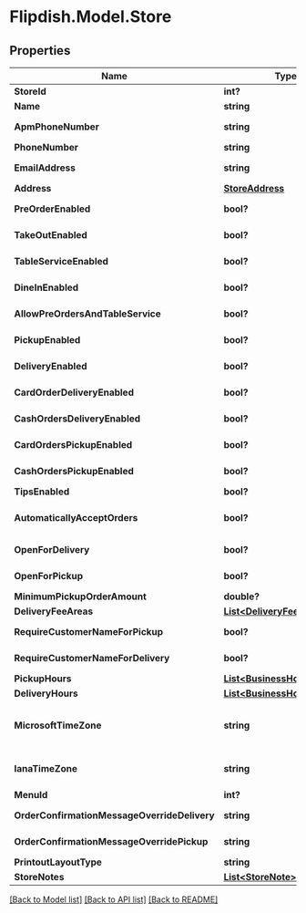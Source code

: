 # Flipdish.Model.Store
## Properties

Name | Type | Description | Notes
------------ | ------------- | ------------- | -------------
**StoreId** | **int?** | Store identifier | [optional] 
**Name** | **string** | Name | [optional] 
**ApmPhoneNumber** | **string** | Automated Phone Marketing number | [optional] 
**PhoneNumber** | **string** | Phone number | [optional] 
**EmailAddress** | **string** | Email address (visible to customers) | [optional] 
**Address** | [**StoreAddress**](StoreAddress.md) | Store address | [optional] 
**PreOrderEnabled** | **bool?** | True if the store accepts pre-orders | [optional] 
**TakeOutEnabled** | **bool?** | True if the store accepts take-out orders | [optional] 
**TableServiceEnabled** | **bool?** | True if the store has table service | [optional] 
**DineInEnabled** | **bool?** | True if the store accepts dine-in orders | [optional] 
**AllowPreOrdersAndTableService** | **bool?** | True if both pre-orders and talbe service can be enabled | [optional] 
**PickupEnabled** | **bool?** | True if the store accepts pickup orders | [optional] 
**DeliveryEnabled** | **bool?** | True if the store accepts delivery orders | [optional] 
**CardOrderDeliveryEnabled** | **bool?** | True if the store accepts card payment for delivery orders | [optional] 
**CashOrdersDeliveryEnabled** | **bool?** | True if the store accepts cash payment for delivery orders | [optional] 
**CardOrdersPickupEnabled** | **bool?** | True if the store accepts card payment for pickup orders | [optional] 
**CashOrdersPickupEnabled** | **bool?** | True if the store accepts cash payment for pickup orders | [optional] 
**TipsEnabled** | **bool?** | True if the store accepts tips | [optional] 
**AutomaticallyAcceptOrders** | **bool?** | True if the stores orders are automatically accepted in Flipdish | [optional] 
**OpenForDelivery** | **bool?** | True if the store is open for delivery | [optional] 
**OpenForPickup** | **bool?** | True if the store is open for pickup | [optional] 
**MinimumPickupOrderAmount** | **double?** | Minimum pickup order amount | [optional] 
**DeliveryFeeAreas** | [**List&lt;DeliveryFeeArea&gt;**](DeliveryFeeArea.md) | Delivery fee areas | [optional] 
**RequireCustomerNameForPickup** | **bool?** | True if customer name required for pickup orders | [optional] 
**RequireCustomerNameForDelivery** | **bool?** | True if customer name required for delivery orders | [optional] 
**PickupHours** | [**List&lt;BusinessHoursPeriod&gt;**](BusinessHoursPeriod.md) | Pickup hours | [optional] 
**DeliveryHours** | [**List&lt;BusinessHoursPeriod&gt;**](BusinessHoursPeriod.md) | Delivery hours | [optional] 
**MicrosoftTimeZone** | **string** | Microsoft Time Zone Index Values (https://msdn.microsoft.com/en-us/library/ms912391) | [optional] 
**IanaTimeZone** | **string** | IANA Time Zone (https://www.iana.org/time-zones) | [optional] 
**MenuId** | **int?** | Menu identifier | [optional] 
**OrderConfirmationMessageOverrideDelivery** | **string** | Overridden confirmation message for delivery orders | [optional] 
**OrderConfirmationMessageOverridePickup** | **string** | Overridden confirmation message for pickup orders | [optional] 
**PrintoutLayoutType** | **string** | Printout layout | [optional] 
**StoreNotes** | [**List&lt;StoreNote&gt;**](StoreNote.md) | Store notes | [optional] 

[[Back to Model list]](../README.md#documentation-for-models) [[Back to API list]](../README.md#documentation-for-api-endpoints) [[Back to README]](../README.md)

